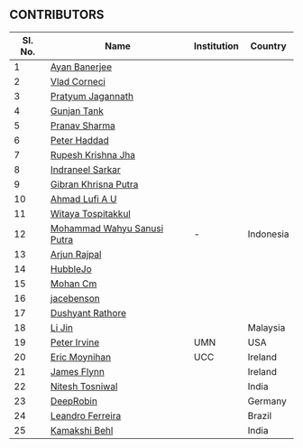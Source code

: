 ## CONTRIBUTORS

| Sl. No. | Name | Institution | Country |
| ------- | ---- | ----------- | ------- |
|1| [Ayan Banerjee](https://github.com/ayan-b) | | |
|2| [Vlad Corneci](https://github.com/asaltvld30) | | |
|3| [Pratyum Jagannath](https://github.com/pratyum) | | |
|4| [Gunjan Tank](https://github.com/gunjan01) | | |
|5| [Pranav Sharma](https://github.com/sharma-p) | | |
|6| [Peter Haddad](https://github.com/PeterHdd) | | |
|7| [Rupesh Krishna Jha](https://github.com/Rupeshiya) | | |
|8| [Indraneel Sarkar](https://github.com/sark01) | | |
|9| [Gibran Khrisna Putra](https://github.com/brantem) | | |
|10| [Ahmad Lufi A U](https://github.com/ahmadlufiau) | | |
|11| [Witaya Tospitakkul](https://github.com/wtospit) | | |
|12| [Mohammad Wahyu Sanusi Putra](https://github.com/waysp) | - | Indonesia |
|13| [Arjun Rajpal](https://github.com/arjunrajpal) | | |
|14| [HubbleJo](https://github.com/hubblejo) | | |
|15| [Mohan Cm](https://github.com/mohancm) | | |
|16| [jacebenson](https://github.com/jacebenson) | | |
|17| [Dushyant Rathore](https://github.com/dushyantRathore) | | |
|18| [Li Jin](https://github.com/sljtheultima) | |Malaysia|
|19| [Peter Irvine](https://github.com/peirvine) | UMN | USA |
|20| [Eric Moynihan](https://github.com/TooFiveFive) | UCC | Ireland |
|21| [James Flynn](https://github.com/james-flynn-ie) | | Ireland |
|22| [Nitesh Tosniwal](https://github.com/sudonitesh) | | India |
|23| [DeepRobin](https://github.com/deeprobin) | | Germany |
|24| [Leandro Ferreira](https://github.com/leofls) | | Brazil |
|25| [Kamakshi Behl](https://github.com/kamakshibehl) || India |
